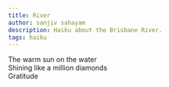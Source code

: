 ```yaml
---
title: River
author: sanjiv sahayam
description: Haiku about the Brisbane River.
tags: haiku
---
```


<div class="haiku">The warm sun on the water</div>
<div class="haiku">Shining like a million diamonds</div>
<div class="haiku">Gratitude</div>